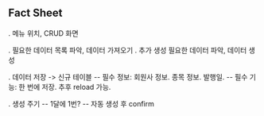## Fact Sheet

. 메뉴 위치, CRUD 화면

. 필요한 데이터 목록 파악, 데이터 가져오기
. 추가 생성 필요한 데이터 파악, 데이터 생성

. 데이터 저장 -> 신규 테이블
-- 필수 정보: 회원사 정보. 종목 정보. 발행일.
-- 필수 기능: 한 번에 저장. 추후 reload 가능.

. 생성 주기
-- 1달에 1번?
-- 자동 생성 후 confirm
 
